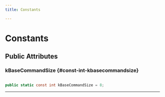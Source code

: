 ```yaml
---
title: Constants

---
```


# Constants










## Public Attributes

### kBaseCommandSize {#const-int-kbasecommandsize}

```csharp

public static const int kBaseCommandSize = 8;

```






-----------


